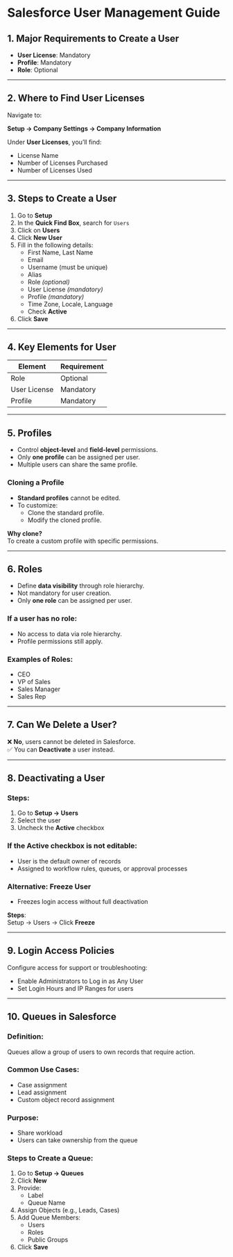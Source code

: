 # Salesforce User Management Guide

## 1. Major Requirements to Create a User

- **User License**: Mandatory
- **Profile**: Mandatory
- **Role**: Optional

---

## 2. Where to Find User Licenses

Navigate to:

**Setup → Company Settings → Company Information**

Under **User Licenses**, you’ll find:

- License Name  
- Number of Licenses Purchased  
- Number of Licenses Used  

---

## 3. Steps to Create a User

1. Go to **Setup**
2. In the **Quick Find Box**, search for `Users`
3. Click on **Users**
4. Click **New User**
5. Fill in the following details:
   - First Name, Last Name
   - Email
   - Username (must be unique)
   - Alias
   - Role *(optional)*
   - User License *(mandatory)*
   - Profile *(mandatory)*
   - Time Zone, Locale, Language
   - Check **Active**
6. Click **Save**

---

## 4. Key Elements for User

| Element       | Requirement |
|---------------|-------------|
| Role          | Optional    |
| User License  | Mandatory   |
| Profile       | Mandatory   |

---

## 5. Profiles

- Control **object-level** and **field-level** permissions.
- Only **one profile** can be assigned per user.
- Multiple users can share the same profile.

### Cloning a Profile

- **Standard profiles** cannot be edited.
- To customize:
  - Clone the standard profile.
  - Modify the cloned profile.

**Why clone?**  
To create a custom profile with specific permissions.

---

## 6. Roles

- Define **data visibility** through role hierarchy.
- Not mandatory for user creation.
- Only **one role** can be assigned per user.

### If a user has no role:
- No access to data via role hierarchy.
- Profile permissions still apply.

### Examples of Roles:

- CEO  
- VP of Sales  
- Sales Manager  
- Sales Rep  

---

## 7. Can We Delete a User?

❌ **No**, users cannot be deleted in Salesforce.  
✅ You can **Deactivate** a user instead.

---

## 8. Deactivating a User

### Steps:

1. Go to **Setup → Users**
2. Select the user
3. Uncheck the **Active** checkbox

### If the Active checkbox is not editable:

- User is the default owner of records
- Assigned to workflow rules, queues, or approval processes

### Alternative: Freeze User

- Freezes login access without full deactivation

**Steps**:  
Setup → Users → Click **Freeze**

---

## 9. Login Access Policies

Configure access for support or troubleshooting:

- Enable Administrators to Log in as Any User  
- Set Login Hours and IP Ranges for users  

---

## 10. Queues in Salesforce

### Definition:

Queues allow a group of users to own records that require action.

### Common Use Cases:

- Case assignment  
- Lead assignment  
- Custom object record assignment  

### Purpose:

- Share workload  
- Users can take ownership from the queue  

### Steps to Create a Queue:

1. Go to **Setup → Queues**
2. Click **New**
3. Provide:
   - Label
   - Queue Name
4. Assign Objects (e.g., Leads, Cases)
5. Add Queue Members:
   - Users
   - Roles
   - Public Groups
6. Click **Save**
